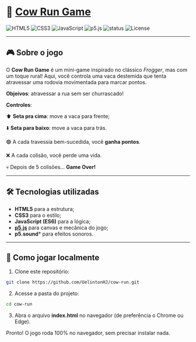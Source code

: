 # 🐄 [Cow Run Game](cow-run-ten.vercel.app/)

![HTML5](https://img.shields.io/badge/HTML5-orange?logo=html5&logoColor=white)
![CSS3](https://img.shields.io/badge/CSS3-blue?logo=css3&logoColor=white)
![JavaScript](https://img.shields.io/badge/JavaScript-yellow?logo=javascript&logoColor=black)
![p5.js](https://img.shields.io/badge/p5.js-ED225D?logo=p5dotjs&logoColor=white)
![status](https://img.shields.io/badge/Status-Em%20Desenvolvimento-green)
![License](https://img.shields.io/badge/license-MIT-blue)

---

## 🎮 Sobre o jogo

O **Cow Run Game** é um mini-game inspirado no clássico *Frogger*, mas com um toque rural!
Aqui, você controla uma vaca destemida que tenta atravessar uma rodovia movimentada para marcar pontos.

**Objeivos**: atravessar a rua sem ser churrascado!

**Controles**: 

⬆️ **Seta pra cima**: move a vaca para frente;

⬇️ **Seta para baixo**: move a vaca para trás.


🟢 A cada travessia bem-sucedida, você **ganha pontos**. 

❌ A cada colisão, você perde uma vida.

💀 Depois de 5 colisões... **Game Over!**

---

## 🛠️ Tecnologias utilizadas

- **HTML5** para a estrutura;
- **CSS3** para o estilo;
- **JavaScript (ES6)** para a lógica;
- **[p5.js](https://p5js.org/)** para canvas e mecânica do jogo;
- **p5.sound*** para efeitos sonoros.

---

## 🚀 Como jogar localmente

1. Clone este repositório:
```bash
git clone https://github.com/UelintonHJ/cow-run.git
```
2. Acesse a pasta do projeto:
```bash
cd cow-run
```
3. Abra o arquivo **index.html** no navegador (de preferência o Chrome ou Edge).

Pronto! O jogo roda 100% no navegador, sem precisar instalar nada.
